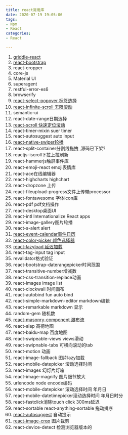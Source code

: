 ```yaml
---
title: react常用库
date: 2020-07-19 19:05:06
tags:
- Npm
- React
categories:
- React

---
```


1. [griddle-react](https://github.com/GriddleGriddle/Griddle)
2. [react-bootstrap](https://github.com/react-bootstrap/react-bootstrap)
3. react-cropper
4. core-js
5. Material UI
6. superagent
7. restful-error-es6
8. browserify
9. [react-select-popover 标签选择](https://www.npmjs.com/package/react-select-popover)
10. [react-infinite-scroll 无限滚动](https://github.com/CassetteRocks/react-infinite-scroller)
11. semantic-ui
12. react-date-range日期选择
13. [react-scroll 快速定位滚动](https://github.com/fisshy/react-scroll)
14. react-timer-mixin suer timer
15. react-autosuggest auto input
16. [react-native-swiper轮播](https://github.com/leecade/react-native-swiper)
17. react-split-container分割线拖拽 ,源码已下架?
18. reactjs-iscroll下拉上拉刷新
19. react-hammerjs触屏事件库
20. react-emoji-react emoji表情库
21. react-ace在线编辑器
22. react-highcharts highchart
23. react-dropzone 上传
24. react-fileupload-progress文件上传带processor
25. react-fontawesome 字体icon库
26. react-pdf pdf文档操作
27. react-desktop桌面UI
28. react-intl Internationalize React apps
29. react-image-gallery图片轮播
30. react-s-alert alert
31. [react-event-calendar事件日历](https://www.npmjs.com/package/react-event-calendar)
32. [react-color-picker 颜色选择器](https://github.com/Lazyshot/react-color-picker)
33. [react-lazyload 延迟加载](https://github.com/jasonslyvia/react-lazyload)
34. react-tag-input tag input
35. revalidator格式验证
36. react-bootstrap-daterangepicker时间范围
37. react-transitive-number增减数
38. react-css-transition-replace动画
39. react-images image list
40. react-clockwall 时间画布
41. react-autobind fun auto bind
42. react-simple-markdown-editor markdown编辑
43. react-remarkable markdown 显示
44. random-gem 随机数
45. [react-masonry-component 瀑布流](https://github.com/eiriklv/react-masonry-component)
46. react-alap 高德地图
47. react-baidu-map 百度地图
48. react-swipeable-views views滑动
49. react-swipnable-tabs 可横向滚动的tab
50. react-motion 动画
51. react-image-fallback 图片lazy加载
52. react-mobile-datepicker 滚动选择时间
53. react-images 幻灯片灯箱
54. react-image-magnify 图片细节放大
55. urlencode node encode编码
56. react-mobile-datepicker 滚动选择时间 年月日
57. react-mobile-datetimepicker滚动选择时间 年月日时分
58. react-fastclick消除touch click 300ms延迟
59. react-sortable react-anything-sortable 拖动排序
60. [react-autosuggest](https://github.com/moroshko/react-autosuggest) 自动提示
61. [react-image-crop](https://github.com/DominicTobias/react-image-crop) 图片裁剪
62. react-device-detect 检测浏览器版本的
